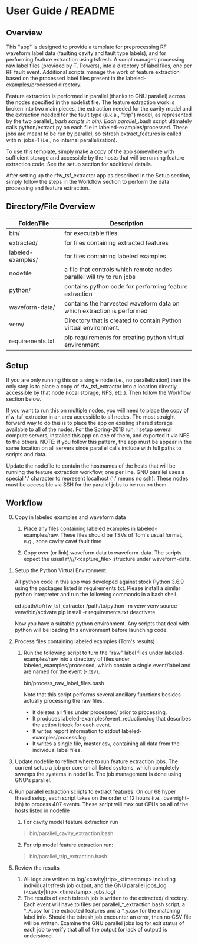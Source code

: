 # User Guide / README

## Overview

This "app" is designed to provide a template for preprocessing RF waveform label
data (faulting cavity and fault type labels), and for performing feature extraction
using tsfresh.  A script manages processing raw label files (provided by T. Powers),
into a directory of label files, one per RF fault event.  Additional scripts manage
the work of feature extraction based on the processed label files present in the
labeled-examples/processed directory.

Feature extraction is performed in parallel (thanks to GNU parallel) across the nodes
specified in the nodelist file.  The feature extraction work is broken into two main
pieces, the extraction needed for the cavity model and the extraction needed for the
fault type (a.k.a., "trip") model, as represented by the two parallel_*.bash scripts
in bin/.  Each parallel_*.bash script ultimately calls python/extract.py on each 
file in labeled-examples/processed.  These jobs are meant to be run by parallel, so
tsfresh.extract_features is called with n_jobs=1 (i.e., no internal parallelization).

To use this template, simply make a copy of the app somewhere with sufficient
storage and accessible by the hosts that will be running feature extraction code.
See the setup section for additional details.

After setting up the rfw_tsf_extractor app as described in the Setup section, simply
follow the steps in the Workflow section to perform the data processing and 
feature extraction.

## Directory/File Overview

| Folder/File | Description |
| ----------- | ----------- |
| bin/ | for executable files |
| extracted/ | for files containing extracted features |
| labeled-examples/ | for files containing labeled examples |
| nodefile | a file that controls which remote nodes parallel will try to run jobs |
| python/ | contains python code for performing feature extraction |
| waveform-data/ | contains the harvested waveform data on which extraction is performed |
| venv/ | Directory that is created to contain Python virtual environment. |
| requirements.txt | pip requirements for creating python virtual environment |

## Setup

If you are only running this on a single node (i.e., no parallelization) then
the only step is to place a copy of rfw_tsf_extractor into a location directly
accessible by that node (local storage, NFS, etc.).  Then follow the Workflow
section below.

If you want to run this on multiple nodes, you will need to place the copy
of rfw_tsf_extractor in an area accessible to all nodes.  The most straight-
forward way to do this is to place the app on existing shared storage available
to all of the nodes.  For the Spring-2018 run, I setup several compute servers,
installed this app on one of them, and exported it via NFS to the others.  NOTE:
if you follow this pattern, the app must be appear in the same location on
all servers since parallel calls include with full paths to scripts and data.

Update the nodefile to contain the hostnames of the hosts that will be running
the feature extraction workflow, one per line.  GNU parallel uses a special ':'
character to represent localhost (':' means no ssh).  These nodes must be
accessible via SSH for the parallel jobs to be run on them.

## Workflow

0) Copy in labeled examples and waveform data
    1) Place any files containing labeled examples in labeled-examples/raw.
       These files should be TSVs of Tom's usual format, e.g.,
       zone cavity  cav#    fault   time

    2) Copy over (or link) waveform data to waveform-data.  The scripts expect
       the usual rf/<zone>/<date>/<time>/<capture_file> structure under
       waveform-data.

1) Setup the Python Virtual Environment

    All python code in this app was developed against stock Python 3.6.9 using the
    packages listed in requirements.txt.  Please install a similar python interpreter
    and run the following commands in a bash shell.

    cd /path/to/rfw_tsf_extractor
    /path/to/python -m venv venv
    source venv/bin/activate
    pip install -r requirements.txt
    deactivate

    Now you have a suitable python environment.  Any scripts that deal with python will
    be loading this environment before launching code.

2) Process files containing labeled examples (Tom's results)

    1) Run the following script to turn the "raw" label files under labeled-examples/raw
       into a directory of files under labeled_examples/processed, which contain a single
       event/label and are named for the event (<zone>-<timestamp>.tsv).
       
       bin/process_raw_label_files.bash

       Note that this script performs several ancillary functions besides actually
       processing the raw files.
       - It deletes all files under processed/ prior to processing.
       - It produces labeled-examples/event_reduction.log that describes the action
         it took for each event.
       - It writes report information to stdout labeled-examples/process.log
       - It writes a single file, master.csv, containing all data from the individual label
         files.

3) Update nodefile to reflect where to run feature extraction jobs.  The current setup
   a job per core on all listed systems, which completely swamps the systems in nodefile.
   The job management is done using GNU's parallel.

4) Run parallel extraction scripts to extract features.  On our 68 hyper thread setup,
   each script takes on the order of 12 hours (i.e., overnight-ish) to process 407 events.
   These script will max out CPUs on all of the hosts listed in nodefile
   
    1) For cavity model feature extraction run
    
      > bin/parallel_cavity_extraction.bash
    
    2) For trip model feature extraction run:
    
      > bin/parallel_trip_extraction.bash

5) Review the results
    1) All logs are written to log/\<cavity\|trip\>\_\<timestamp\> including individual tsfresh
       job output, and the GNU parallel jobs_log (\<cavity\|trip\>\_\<timestamp\>\_jobs.log)
    2) The results of each tsfresh job is written to the extracted/ directory.
       Each event will have to files per parallel_*_extraction.bash script, a *_X.csv
       for the extracted features and a *_y.csv for the matching label info.  Should
       the tsfresh job encounter an error, then no CSV file will be written.  Examine
       the GNU parallel jobs log for exit status of each job to verify that all of the
       output (or lack of output) is understood.
